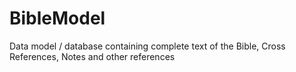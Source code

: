 # BibleModel
Data model / database containing complete text of the Bible, Cross References,  Notes and other references
